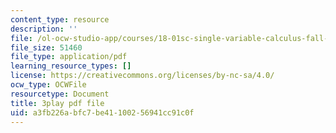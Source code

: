 ```yaml
---
content_type: resource
description: ''
file: /ol-ocw-studio-app/courses/18-01sc-single-variable-calculus-fall-2010/a3fb226abfc7be41100256941cc91c0f_Pd2xP5zDsRw.pdf
file_size: 51460
file_type: application/pdf
learning_resource_types: []
license: https://creativecommons.org/licenses/by-nc-sa/4.0/
ocw_type: OCWFile
resourcetype: Document
title: 3play pdf file
uid: a3fb226a-bfc7-be41-1002-56941cc91c0f
---
```

